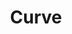 ---
facebook: https://facebook.com/imaginecurve
instagram: https://instagram.com/imaginecurve
linkedin: https://linkedin.com/company/curve-ltd-
logohandle: curve
sort: curve
title: Curve
twitter: https://x.com/imaginecurve
website: https://www.curve.com/
---